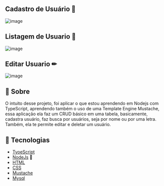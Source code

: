 ## Cadastro de Usuário 🧑
![image](https://user-images.githubusercontent.com/68932001/149860790-69277a64-af2f-43ad-8113-ab747985e022.png)

## Listagem de Usuario 📃
![image](https://user-images.githubusercontent.com/68932001/149860932-770d1dd1-41e1-4d78-8010-3428896f61b3.png)

## Editar Usuario ✏
![image](https://user-images.githubusercontent.com/68932001/149861401-3b227ce7-f77b-48d3-81cc-8c5d137ecbb7.png)

## 📕 Sobre
O intuito desse projeto, foi aplicar o que estou aprendendo em Nodejs com TypeScript, aprendendo também o uso de uma Template Engine Mustache, essa aplicação ela faz um CRUD básico em uma tabela, basicamente, cadastra usuário, faz busca por usuários, seja por nome ou por uma letra. Também, ela te permite editar e deletar um usuário.

## 🔨 Tecnologias
- [TyoeScript](https://#)
- [NodeJs](https://nodejs.org/en/) 💚
- [HTML](https://developer.mozilla.org/pt-BR/docs/Web/HTML)
- [CSS](https://https://www.w3schools.com/css/)
- [Mustache](https://mustache.github.io/)
- [Mysql](https://www.mysql.com/)
